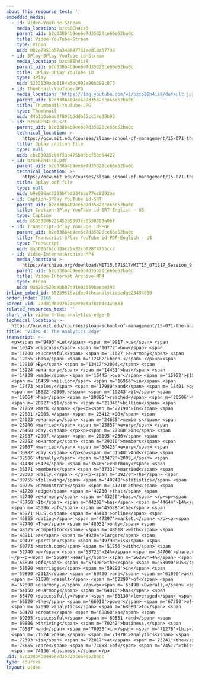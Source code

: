 ```yaml
---
about_this_resource_text: ''
embedded_media:
  - id: Video-YouTube-Stream
    media_location: bzxoBEh4is8
    parent_uid: b2c338b4b9ee6e7d35320ce66e52ba0c
    title: Video-YouTube-Stream
    type: Video
    uid: 082a7851a57a340847761eed10a67798
  - id: 3Play-3Play YouTube id-Stream
    media_location: bzxoBEh4is8
    parent_uid: b2c338b4b9ee6e7d35320ce66e52ba0c
    title: 3Play-3Play YouTube id
    type: 3Play
    uid: 5233539ade8184e3ec992e96b399c870
  - id: Thumbnail-YouTube-JPG
    media_location: 'https://img.youtube.com/vi/bzxoBEh4is8/default.jpg'
    parent_uid: b2c338b4b9ee6e7d35320ce66e52ba0c
    title: Thumbnail-YouTube-JPG
    type: Thumbnail
    uid: 44b1b0abac8f805b6dda55cc14e38b93
  - id: bzxoBEh4is8.srt
    parent_uid: b2c338b4b9ee6e7d35320ce66e52ba0c
    technical_location: >-
      https://ocw.mit.edu/courses/sloan-school-of-management/15-071-the-analytics-edge-spring-2017/integer-optimization/eharmony-maximizing-the-probability-of-love/video-4-the-analytics-edge/video-4-the-analytics-edge-0/bzxoBEh4is8.srt
    title: 3play caption file
    type: null
    uid: cbc83035c98f53b475b9dbcf53d64422
  - id: bzxoBEh4is8.pdf
    parent_uid: b2c338b4b9ee6e7d35320ce66e52ba0c
    technical_location: >-
      https://ocw.mit.edu/courses/sloan-school-of-management/15-071-the-analytics-edge-spring-2017/integer-optimization/eharmony-maximizing-the-probability-of-love/video-4-the-analytics-edge/video-4-the-analytics-edge-0/bzxoBEh4is8.pdf
    title: 3play pdf file
    type: null
    uid: b9e996ac3393bfbd934bae77ec8292ae
  - id: Caption-3Play YouTube id-SRT
    parent_uid: b2c338b4b9ee6e7d35320ce66e52ba0c
    title: Caption-3Play YouTube id-SRT-English - US
    type: Caption
    uid: 6583360b22545295903cc6538883a9bf
  - id: Transcript-3Play YouTube id-PDF
    parent_uid: b2c338b4b9ee6e7d35320ce66e52ba0c
    title: Transcript-3Play YouTube id-PDF-English - US
    type: Transcript
    uid: 8a3016f61cd89c75e32cbf2874f65cc7
  - id: Video-InternetArchive-MP4
    media_location: >-
      https://archive.org/download/MIT15.071S17/MIT15_071S17_Session_9.3.07_300k.mp4
    parent_uid: b2c338b4b9ee6e7d35320ce66e52ba0c
    title: Video-Internet Archive-MP4
    type: Video
    uid: 0ab25c529debb07d91e03b59baece393
inline_embed_id: 85259516video4theanalyticsedge25494050
order_index: 2165
parent_uid: 77d81d8b92b7acee0e6b7bc04c4a9533
related_resources_text: ''
short_url: video-4-the-analytics-edge-0
technical_location: >-
  https://ocw.mit.edu/courses/sloan-school-of-management/15-071-the-analytics-edge-spring-2017/integer-optimization/eharmony-maximizing-the-probability-of-love/video-4-the-analytics-edge/video-4-the-analytics-edge-0
title: 'Video 4: The Analytics Edge'
transcript: >-
  <p><span m='9490'>Let</span> <span m='9917'>us</span> <span
  m='10345'>discuss</span> <span m='10772'>how</span> <span
  m='11200'>successful</span> <span m='11627'>eHarmony</span> <span
  m='12055'>has</span> <span m='12482'>been.</span> </p><p><span
  m='12910'>By</span> <span m='13417'>2004,</span> <span
  m='13924'>eHarmony</span> <span m='14431'>has</span> <span
  m='14938'>made</span> <span m='15445'>over</span> <span m='15952'>$100</span>
  <span m='16459'>million</span> <span m='16966'>in</span> <span
  m='17473'>sales,</span> <span m='17980'>and</span> <span m='18401'>by</span>
  <span m='18822'>2009,</span> <span m='19243'>it</span> <span
  m='19664'>has</span> <span m='20085'>reached</span> <span m='20506'>the</span>
  <span m='20927'>$1</span> <span m='21348'>billion</span> <span
  m='21769'>mark.</span> </p><p><span m='22190'>In</span> <span
  m='22801'>2005,</span> <span m='23412'>90</span> <span
  m='24023'>eHarmony</span> <span m='24635'>members</span> <span
  m='25246'>married</span> <span m='25857'>every</span> <span
  m='26468'>day.</span> </p><p><span m='27080'>In</span> <span
  m='27637'>2007,</span> <span m='28195'>236</span> <span
  m='28752'>eHarmony</span> <span m='29310'>members</span> <span
  m='29867'>married</span> <span m='30425'>every</span> <span
  m='30982'>day.</span> </p><p><span m='31540'>And</span> <span
  m='32506'>finally</span> <span m='33472'>2009,</span> <span
  m='34438'>542</span> <span m='35405'>eHarmony</span> <span
  m='36371'>members</span> <span m='37337'>married</span> <span
  m='38303'>daily.</span> </p><p><span m='39270'>The</span> <span
  m='39755'>following</span> <span m='40240'>statistics</span> <span
  m='40725'>demonstrate</span> <span m='41210'>the</span> <span
  m='41720'>edge</span> <span m='42230'>that</span> <span
  m='42740'>eHarmony</span> <span m='43250'>has.</span> </p><p><span
  m='43760'>It</span> <span m='44202'>has</span> <span m='44644'>14%</span>
  <span m='45086'>of</span> <span m='45528'>the</span> <span
  m='45971'>U.S.</span> <span m='46413'>online</span> <span
  m='46855'>dating</span> <span m='47297'>market.</span> </p><p><span
  m='47740'>The</span> <span m='48032'>only</span> <span
  m='48325'>competitor</span> <span m='48618'>with</span> <span
  m='48911'>a</span> <span m='49204'>larger</span> <span
  m='49497'>portion</span> <span m='49790'>is</span> <span
  m='50773'>match.com</span> <span m='51756'>with</span> <span
  m='52740'>a</span> <span m='53723'>24%</span> <span m='54706'>share.</span>
  </p><p><span m='55690'>Nearly</span> <span m='56290'>4%</span> <span
  m='56890'>of</span> <span m='57490'>the</span> <span m='58090'>US</span> <span
  m='58690'>marriages</span> <span m='59290'>in</span> <span
  m='59890'>2012</span> <span m='60490'>are</span> <span m='61090'>a</span>
  <span m='61690'>result</span> <span m='62290'>of</span> <span
  m='62890'>eHarmony.</span> </p><p><span m='63490'>Overall,</span> <span
  m='64150'>eHarmony</span> <span m='64810'>has</span> <span
  m='65470'>successfully</span> <span m='66130'>leveraged</span> <span
  m='66520'>the</span> <span m='66910'>power</span> <span m='67300'>of</span>
  <span m='67690'>analytics</span> <span m='68080'>to</span> <span
  m='68470'>create</span> <span m='68860'>a</span> <span
  m='69205'>successful</span> <span m='69551'>and</span> <span
  m='69896'>thriving</span> <span m='70242'>business,</span> <span
  m='70587'>and</span> <span m='70933'>in</span> <span m='71278'>this</span>
  <span m='71624'>case,</span> <span m='71970'>analytics</span> <span
  m='72393'>is</span> <span m='72817'>at</span> <span m='73241'>the</span> <span
  m='73665'>core</span> <span m='74088'>of</span> <span m='74512'>this</span>
  <span m='74936'>business.</span> </p>
uid: b2c338b4b9ee6e7d35320ce66e52ba0c
type: courses
layout: video
---
```

